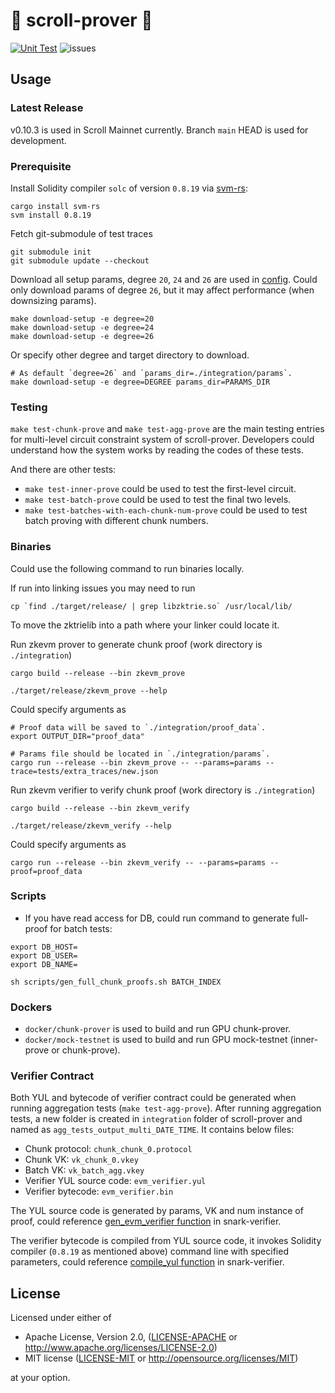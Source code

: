# 📜 scroll-prover 📜
[![Unit Test](https://github.com/scroll-tech/scroll-prover/actions/workflows/unit_test.yml/badge.svg)](https://github.com/scroll-tech/scroll-prover/actions/workflows/unit_test.yml)
![issues](https://img.shields.io/github/issues/scroll-tech/scroll-prover)

## Usage

### Latest Release

v0.10.3 is used in Scroll Mainnet currently. Branch `main` HEAD is used for development.

### Prerequisite

Install Solidity compiler `solc` of version `0.8.19` via [svm-rs](https://github.com/alloy-rs/svm-rs):
```shell
cargo install svm-rs
svm install 0.8.19
```

Fetch git-submodule of test traces
```shell
git submodule init
git submodule update --checkout
```

Download all setup params, degree `20`, `24` and `26` are used in [config](https://github.com/scroll-tech/scroll-prover/tree/main/integration/configs).
Could only download params of degree `26`, but it may affect performance (when downsizing params).
```shell
make download-setup -e degree=20
make download-setup -e degree=24
make download-setup -e degree=26
```
Or specify other degree and target directory to download.
```shell
# As default `degree=26` and `params_dir=./integration/params`.
make download-setup -e degree=DEGREE params_dir=PARAMS_DIR
```

### Testing

`make test-chunk-prove` and `make test-agg-prove` are the main testing entries for multi-level circuit constraint system of scroll-prover. Developers could understand how the system works by reading the codes of these tests.

And there are other tests:
- `make test-inner-prove` could be used to test the first-level circuit.
- `make test-batch-prove` could be used to test the final two levels.
- `make test-batches-with-each-chunk-num-prove` could be used to test batch proving with different chunk numbers.

### Binaries

Could use the following command to run binaries locally.

If run into linking issues you may need to run
```shell
cp `find ./target/release/ | grep libzktrie.so` /usr/local/lib/
```
To move the zktrielib into a path where your linker could locate it.

Run zkevm prover to generate chunk proof (work directory is `./integration`)
```shell
cargo build --release --bin zkevm_prove

./target/release/zkevm_prove --help
```
Could specify arguments as
```shell
# Proof data will be saved to `./integration/proof_data`.
export OUTPUT_DIR="proof_data"

# Params file should be located in `./integration/params`.
cargo run --release --bin zkevm_prove -- --params=params --trace=tests/extra_traces/new.json
```

Run zkevm verifier to verify chunk proof (work directory is `./integration`)
```shell
cargo build --release --bin zkevm_verify

./target/release/zkevm_verify --help
```
Could specify arguments as
```shell
cargo run --release --bin zkevm_verify -- --params=params --proof=proof_data
```

### Scripts

- If you have read access for DB, could run command to generate full-proof for batch tests:
```
export DB_HOST=
export DB_USER=
export DB_NAME=

sh scripts/gen_full_chunk_proofs.sh BATCH_INDEX
```

### Dockers

- `docker/chunk-prover` is used to build and run GPU chunk-prover.
- `docker/mock-testnet` is used to build and run GPU mock-testnet (inner-prove or chunk-prove).

### Verifier Contract

Both YUL and bytecode of verifier contract could be generated when running aggregation tests (`make test-agg-prove`). After running aggregation tests, a new folder is created in `integration` folder of scroll-prover and named as `agg_tests_output_multi_DATE_TIME`. It contains below files:

- Chunk protocol: `chunk_chunk_0.protocol`
- Chunk VK: `vk_chunk_0.vkey`
- Batch VK: `vk_batch_agg.vkey`
- Verifier YUL source code: `evm_verifier.yul`
- Verifier bytecode: `evm_verifier.bin`

The YUL source code is generated by params, VK and num instance of proof, could reference [gen_evm_verifier function](https://github.com/scroll-tech/snark-verifier/blob/develop/snark-verifier-sdk/src/evm_api.rs#L121) in snark-verifier.

The verifier bytecode is compiled from YUL source code, it invokes Solidity compiler (`0.8.19` as mentioned above) command line with specified parameters, could reference [compile_yul function](https://github.com/scroll-tech/snark-verifier/blob/develop/snark-verifier/src/loader/evm/util.rs#L107) in snark-verifier.

## License

Licensed under either of

- Apache License, Version 2.0, ([LICENSE-APACHE](LICENSE-APACHE) or http://www.apache.org/licenses/LICENSE-2.0)
- MIT license ([LICENSE-MIT](LICENSE-MIT) or http://opensource.org/licenses/MIT)

at your option.
